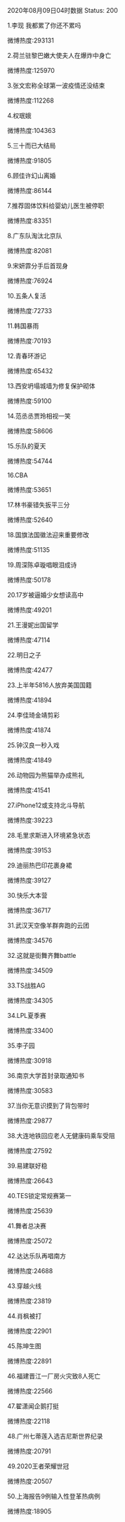 2020年08月09日04时数据
Status: 200

1.李现 我都累了你还不累吗

微博热度:293131

2.荷兰驻黎巴嫩大使夫人在爆炸中身亡

微博热度:125970

3.张文宏称全球第一波疫情还没结束

微博热度:112268

4.权珉娥

微博热度:104363

5.三十而已大结局

微博热度:91805

6.顾佳许幻山离婚

微博热度:86144

7.推荐固体饮料给婴幼儿医生被停职

微博热度:83351

8.广东队淘汰北京队

微博热度:82081

9.宋妍霏分手后首现身

微博热度:76924

10.五条人复活

微博热度:72733

11.韩国暴雨

微博热度:70193

12.青春环游记

微博热度:65432

13.西安坍塌城墙为修复保护砌体

微博热度:59100

14.范丞丞贾玲相视一笑

微博热度:58606

15.乐队的夏天

微博热度:54744

16.CBA

微博热度:53651

17.林书豪错失扳平三分

微博热度:52640

18.国旗法国徽法迎来重要修改

微博热度:51135

19.周深陈卓璇唱眼泪成诗

微博热度:50178

20.17岁被逼婚少女想读高中

微博热度:49201

21.王漫妮出国留学

微博热度:47114

22.明日之子

微博热度:42477

23.上半年5816人放弃美国国籍

微博热度:41894

24.李佳琦金靖剪彩

微博热度:41874

25.钟汉良一秒入戏

微博热度:41849

26.动物园为熊猫举办成熊礼

微博热度:41541

27.iPhone12或支持北斗导航

微博热度:39223

28.毛里求斯进入环境紧急状态

微博热度:39153

29.迪丽热巴印花裹身裙

微博热度:39127

30.快乐大本营

微博热度:36717

31.武汉天空像羊群奔跑的云团

微博热度:34576

32.这就是街舞齐舞battle

微博热度:34509

33.TS战胜AG

微博热度:34305

34.LPL夏季赛

微博热度:33400

35.李子园

微博热度:30918

36.南京大学首封录取通知书

微博热度:30583

37.当你无意识摸到了背包带时

微博热度:29877

38.大连地铁回应老人无健康码乘车受阻

微博热度:27592

39.易建联好稳

微博热度:26643

40.TES锁定常规赛第一

微博热度:25639

41.舞者总决赛

微博热度:25072

42.达达乐队再唱南方

微博热度:24688

43.穿越火线

微博热度:23819

44.肖枫被打

微博热度:22901

45.陈坤生图

微博热度:22891

46.福建晋江一厂房火灾致8人死亡

微博热度:22566

47.翟潇闻企鹅打挺

微博热度:22118

48.广州七蒂莲入选吉尼斯世界纪录

微博热度:20791

49.2020王者荣耀世冠

微博热度:20507

50.上海报告9例输入性登革热病例

微博热度:18905

